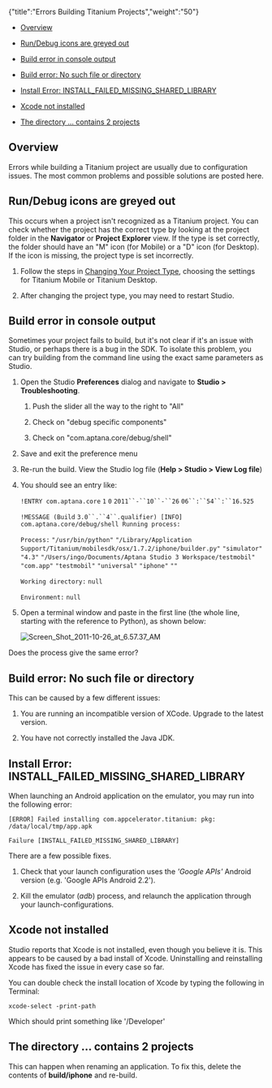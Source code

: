 {"title":"Errors Building Titanium Projects","weight":"50"} 

*   [Overview](#Overview)
    
*   [Run/Debug icons are greyed out](#Run/Debugiconsaregreyedout)
    
*   [Build error in console output](#Builderrorinconsoleoutput)
    
*   [Build error: No such file or directory](#Builderror:Nosuchfileordirectory)
    
*   [Install Error: INSTALL\_FAILED\_MISSING\_SHARED\_LIBRARY](#InstallError:INSTALL_FAILED_MISSING_SHARED_LIBRARY)
    
*   [Xcode not installed](#Xcodenotinstalled)
    
*   [The directory ... contains 2 projects](#Thedirectory...contains2projects)
    

## Overview

Errors while building a Titanium project are usually due to configuration issues. The most common problems and possible solutions are posted here.

## Run/Debug icons are greyed out

This occurs when a project isn't recognized as a Titanium project. You can check whether the project has the correct type by looking at the project folder in the **Navigator** or **Project Explorer** view. If the type is set correctly, the folder should have an "M" icon (for Mobile) or a "D" icon (for Desktop). If the icon is missing, the project type is set incorrectly.

1.  Follow the steps in [Changing Your Project Type](/docs/appc/Axway_Appcelerator_Studio/Axway_Appcelerator_Studio_Guide/Basic_Concepts/Working_with_Projects/Changing_Your_Project_Type/), choosing the settings for Titanium Mobile or Titanium Desktop.
    
2.  After changing the project type, you may need to restart Studio.
    

## Build error in console output

Sometimes your project fails to build, but it's not clear if it's an issue with Studio, or perhaps there is a bug in the SDK. To isolate this problem, you can try building from the command line using the exact same parameters as Studio.

1.  Open the Studio **Preferences** dialog and navigate to **Studio > Troubleshooting**.
    
    1.  Push the slider all the way to the right to "All"
        
    2.  Check on "debug specific components"
        
    3.  Check on "com.aptana.core/debug/shell"
        
2.  Save and exit the preference menu
    
3.  Re-run the build. View the Studio log file (**Help > Studio > View Log file**)
    
4.  You should see an entry like:
    
    `!ENTRY com.aptana.core` `1`  `0`  `2011``-``10``-``26`  `06``:``54``:``16.525`
    
    `!MESSAGE (Build` `3.0``.``4``.qualifier) [INFO] com.aptana.core/debug/shell Running process:`
    
    `Process:` `"/usr/bin/python"`  `"/Library/Application Support/Titanium/mobilesdk/osx/1.7.2/iphone/builder.py"`  `"simulator"`  `"4.3"`  `"/Users/ingo/Documents/Aptana Studio 3 Workspace/testmobil"`  `"com.app"`  `"testmobil"`  `"universal"`  `"iphone"`  `""`
    
    `Working directory:` `null`
    
    `Environment:` `null`
    
5.  Open a terminal window and paste in the first line (the whole line, starting with the reference to Python), as shown below:
    
    ![Screen_Shot_2011-10-26_at_6.57.37_AM](/Images/appc/download/attachments/30083288/Screen_Shot_2011-10-26_at_6.57.37_AM.png)

Does the process give the same error?

## Build error: No such file or directory

This can be caused by a few different issues:

1.  You are running an incompatible version of XCode. Upgrade to the latest version.
    
2.  You have not correctly installed the Java JDK.
    

## Install Error: INSTALL\_FAILED\_MISSING\_SHARED\_LIBRARY

When launching an Android application on the emulator, you may run into the following error:

`[ERROR] Failed installing com.appcelerator.titanium: pkg: /data/local/tmp/app.apk`

`Failure [INSTALL_FAILED_MISSING_SHARED_LIBRARY]`

There are a few possible fixes.

1.  Check that your launch configuration uses the _'Google APIs'_ Android version (e.g. 'Google APIs Android 2.2').
    
2.  Kill the emulator (_adb_) process, and relaunch the application through your launch-configurations.
    

## Xcode not installed

Studio reports that Xcode is not installed, even though you believe it is. This appears to be caused by a bad install of Xcode. Uninstalling and reinstalling Xcode has fixed the issue in every case so far.

You can double check the install location of Xcode by typing the following in Terminal:

`xcode-select -print-path`

Which should print something like '/Developer'

## The directory ... contains 2 projects

This can happen when renaming an application. To fix this, delete the contents of **build/iphone** and re-build.